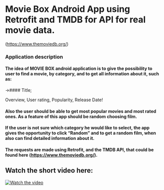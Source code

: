 # Movie Box Android App using Retrofit and TMDB for API for real movie data.
(https://www.themoviedb.org/)

### Application description

#### The idea of MOVIE BOX android application is to give the possibility to user to find a movie, by category, and to get all information about it, such as:

->#### Title;

 Overview, User rating, Popularity, Release Date!

#### Also the user should be able to get most popular movies and most rated ones. As a feature of this app should be random choosing film.

#### If the user is not sure which category he would like to select, the app gives the opportunity to click “Random” and to get a random film, when also can find detailed information about it.


#### The requests are made using Retrofit, and the TMDB API, that could be found here (https://www.themoviedb.org/).

## Watch the short video here:

[![Watch the video](https://lh3.googleusercontent.com/vA4tG0v4aasE7oIvRIvTkOYTwom07DfqHdUPr6k7jmrDwy_qA_SonqZkw6KX0OXKAdk)](https://youtu.be/FIwzo6WllUA)

